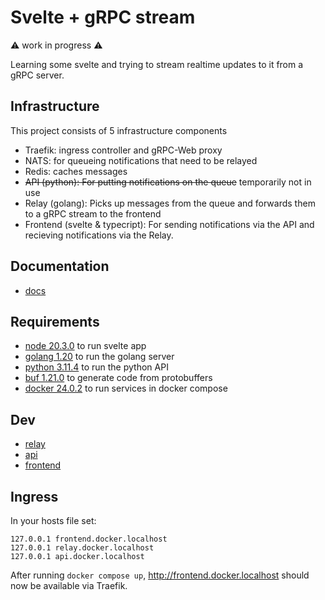 # Svelte + gRPC stream

:warning: work in progress :warning:

Learning some svelte and trying to stream realtime updates to it from a gRPC server.

## Infrastructure

This project consists of 5 infrastructure components
- Traefik: ingress controller and gRPC-Web proxy
- NATS: for queueing notifications that need to be relayed
- Redis: caches messages
- ~~API (python): For putting notifications on the queue~~ temporarily not in use
- Relay (golang): Picks up messages from the queue and forwards them to a gRPC stream to the frontend
- Frontend (svelte & typecript): For sending notifications via the API and recieving notifications via the Relay.

## Documentation

- [docs](docs/readme.md)

## Requirements

- [node 20.3.0](nodejs.org) to run svelte app
- [golang 1.20](go.dev) to run the golang server
- [python 3.11.4](python.org) to run the python API
- [buf 1.21.0](buf.build) to generate code from protobuffers
- [docker 24.0.2](docker.com) to run services in docker compose

## Dev

- [relay](relay/readme.md)
- [api](api/readme.md)
- [frontend](frontend/readme.md)

## Ingress

In your hosts file set:

```plaintext
127.0.0.1 frontend.docker.localhost
127.0.0.1 relay.docker.localhost
127.0.0.1 api.docker.localhost
```

After running `docker compose up`, <http://frontend.docker.localhost> should now be available via Traefik.
